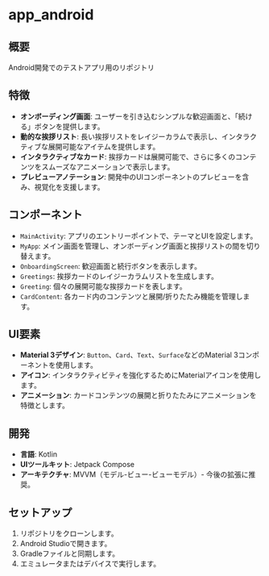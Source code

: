 # app_android

## 概要
Android開発でのテストアプリ用のリポジトリ

## 特徴

- **オンボーディング画面**: ユーザーを引き込むシンプルな歓迎画面と、「続ける」ボタンを提供します。
- **動的な挨拶リスト**: 長い挨拶リストをレイジーカラムで表示し、インタラクティブな展開可能なアイテムを提供します。
- **インタラクティブなカード**: 挨拶カードは展開可能で、さらに多くのコンテンツをスムーズなアニメーションで表示します。
- **プレビューアノテーション**: 開発中のUIコンポーネントのプレビューを含み、視覚化を支援します。

## コンポーネント

- `MainActivity`: アプリのエントリーポイントで、テーマとUIを設定します。
- `MyApp`: メイン画面を管理し、オンボーディング画面と挨拶リストの間を切り替えます。
- `OnboardingScreen`: 歓迎画面と続行ボタンを表示します。
- `Greetings`: 挨拶カードのレイジーカラムリストを生成します。
- `Greeting`: 個々の展開可能な挨拶カードを表します。
- `CardContent`: 各カード内のコンテンツと展開/折りたたみ機能を管理します。

## UI要素

- **Material 3デザイン**: `Button`、`Card`、`Text`、`Surface`などのMaterial 3コンポーネントを使用します。
- **アイコン**: インタラクティビティを強化するためにMaterialアイコンを使用します。
- **アニメーション**: カードコンテンツの展開と折りたたみにアニメーションを特徴とします。

## 開発

- **言語**: Kotlin
- **UIツールキット**: Jetpack Compose
- **アーキテクチャ**: MVVM（モデル-ビュー-ビューモデル）- 今後の拡張に推奨。

## セットアップ

1. リポジトリをクローンします。
2. Android Studioで開きます。
3. Gradleファイルと同期します。
4. エミュレータまたはデバイスで実行します。
